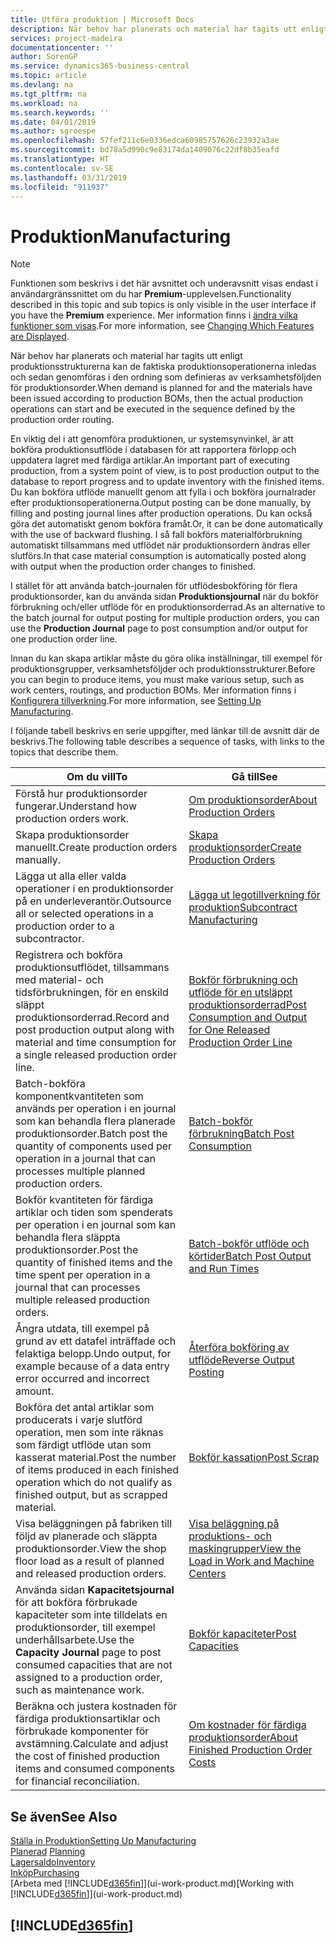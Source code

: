 ```yaml
---
title: Utföra produktion | Microsoft Docs
description: När behov har planerats och material har tagits utt enligt produktionsstrukturerna kan de faktiska produktionsoperationerna inledas och sedan genomföras i den ordning som definieras av verksamhetsföljden för produktionsorder.
services: project-madeira
documentationcenter: ''
author: SorenGP
ms.service: dynamics365-business-central
ms.topic: article
ms.devlang: na
ms.tgt_pltfrm: na
ms.workload: na
ms.search.keywords: ''
ms.date: 04/01/2019
ms.author: sgroespe
ms.openlocfilehash: 57fef211c6e0336edca60985757626c23932a3ae
ms.sourcegitcommit: bd78a5d990c9e83174da1409076c22df8b35eafd
ms.translationtype: HT
ms.contentlocale: sv-SE
ms.lasthandoff: 03/31/2019
ms.locfileid: "911937"
---
```

# <a name="manufacturing"></a><span data-ttu-id="2b7cd-103">Produktion</span><span class="sxs-lookup"><span data-stu-id="2b7cd-103">Manufacturing</span></span>
> [!NOTE]
> <span data-ttu-id="2b7cd-104">Funktionen som beskrivs i det här avsnittet och underavsnitt visas endast i användargränssnittet om du har **Premium**-upplevelsen.</span><span class="sxs-lookup"><span data-stu-id="2b7cd-104">Functionality described in this topic and sub topics is only visible in the user interface if you have the **Premium** experience.</span></span> <span data-ttu-id="2b7cd-105">Mer information finns i [ändra vilka funktioner som visas](ui-experiences.md).</span><span class="sxs-lookup"><span data-stu-id="2b7cd-105">For more information, see [Changing Which Features are Displayed](ui-experiences.md).</span></span>

<span data-ttu-id="2b7cd-106">När behov har planerats och material har tagits utt enligt produktionsstrukturerna kan de faktiska produktionsoperationerna inledas och sedan genomföras i den ordning som definieras av verksamhetsföljden för produktionsorder.</span><span class="sxs-lookup"><span data-stu-id="2b7cd-106">When demand is planned for and the materials have been issued according to production BOMs, then the actual production operations can start and be executed in the sequence defined by the production order routing.</span></span>  

<span data-ttu-id="2b7cd-107">En viktig del i att genomföra produktionen, ur systemsynvinkel, är att bokföra produktionsutflöde i databasen för att rapportera förlopp och uppdatera lagret med färdiga artiklar.</span><span class="sxs-lookup"><span data-stu-id="2b7cd-107">An important part of executing production, from a system point of view, is to post production output to the database to report progress and to update inventory with the finished items.</span></span> <span data-ttu-id="2b7cd-108">Du kan bokföra utflöde manuellt genom att fylla i och bokföra journalrader efter produktionsoperationerna.</span><span class="sxs-lookup"><span data-stu-id="2b7cd-108">Output posting can be done manually, by filling and posting journal lines after production operations.</span></span> <span data-ttu-id="2b7cd-109">Du kan också göra det automatiskt genom bokföra framåt.</span><span class="sxs-lookup"><span data-stu-id="2b7cd-109">Or, it can be done automatically with the use of backward flushing.</span></span> <span data-ttu-id="2b7cd-110">I så fall bokförs materialförbrukning automatiskt tillsammans med utflödet när produktionsordern ändras eller slutförs.</span><span class="sxs-lookup"><span data-stu-id="2b7cd-110">In that case material consumption is automatically posted along with output when the production order changes to finished.</span></span>  

<span data-ttu-id="2b7cd-111">I stället för att använda batch-journalen för utflödesbokföring för flera produktionsorder, kan du använda sidan **Produktionsjournal** när du bokför förbrukning och/eller utflöde för en produktionsorderrad.</span><span class="sxs-lookup"><span data-stu-id="2b7cd-111">As an alternative to the batch journal for output posting for multiple production orders, you can use the **Production Journal** page to post consumption and/or output for one production order line.</span></span>

<span data-ttu-id="2b7cd-112">Innan du kan skapa artiklar måste du göra olika inställningar, till exempel för produktionsgrupper, verksamhetsföljder och produktionsstrukturer.</span><span class="sxs-lookup"><span data-stu-id="2b7cd-112">Before you can begin to produce items, you must make various setup, such as work centers, routings, and production BOMs.</span></span> <span data-ttu-id="2b7cd-113">Mer information finns i [Konfigurera tillverkning](production-configure-production-processes.md).</span><span class="sxs-lookup"><span data-stu-id="2b7cd-113">For more information, see [Setting Up Manufacturing](production-configure-production-processes.md).</span></span>

<span data-ttu-id="2b7cd-114">I följande tabell beskrivs en serie uppgifter, med länkar till de avsnitt där de beskrivs.</span><span class="sxs-lookup"><span data-stu-id="2b7cd-114">The following table describes a sequence of tasks, with links to the topics that describe them.</span></span>   

|<span data-ttu-id="2b7cd-115">**Om du vill**</span><span class="sxs-lookup"><span data-stu-id="2b7cd-115">**To**</span></span>|<span data-ttu-id="2b7cd-116">**Gå till**</span><span class="sxs-lookup"><span data-stu-id="2b7cd-116">**See**</span></span>|  
|------------|-------------|  
|<span data-ttu-id="2b7cd-117">Förstå hur produktionsorder fungerar.</span><span class="sxs-lookup"><span data-stu-id="2b7cd-117">Understand how production orders work.</span></span>|[<span data-ttu-id="2b7cd-118">Om produktionsorder</span><span class="sxs-lookup"><span data-stu-id="2b7cd-118">About Production Orders</span></span>](production-about-production-orders.md)|
|<span data-ttu-id="2b7cd-119">Skapa produktionsorder manuellt.</span><span class="sxs-lookup"><span data-stu-id="2b7cd-119">Create production orders manually.</span></span>|[<span data-ttu-id="2b7cd-120">Skapa produktionsorder</span><span class="sxs-lookup"><span data-stu-id="2b7cd-120">Create Production Orders</span></span>](production-how-to-create-production-orders.md)|
|<span data-ttu-id="2b7cd-121">Lägga ut alla eller valda operationer i en produktionsorder på en underleverantör.</span><span class="sxs-lookup"><span data-stu-id="2b7cd-121">Outsource all or selected operations in a production order to a subcontractor.</span></span>|[<span data-ttu-id="2b7cd-122">Lägga ut legotillverkning för produktion</span><span class="sxs-lookup"><span data-stu-id="2b7cd-122">Subcontract Manufacturing</span></span>](production-how-to-subcontract-manufacturing.md)|
|<span data-ttu-id="2b7cd-123">Registrera och bokföra produktionsutflödet, tillsammans med material- och tidsförbrukningen, för en enskild släppt produktionsorderrad.</span><span class="sxs-lookup"><span data-stu-id="2b7cd-123">Record and post production output along with material and time consumption for a single released production order line.</span></span>|[<span data-ttu-id="2b7cd-124">Bokför förbrukning och utflöde för en utsläppt produktionsorderrad</span><span class="sxs-lookup"><span data-stu-id="2b7cd-124">Post Consumption and Output for One Released Production Order Line</span></span>](production-how-to-register-consumption-and-output.md)|  
|<span data-ttu-id="2b7cd-125">Batch-bokföra komponentkvantiteten som används per operation i en journal som kan behandla flera planerade produktionsorder.</span><span class="sxs-lookup"><span data-stu-id="2b7cd-125">Batch post the quantity of components used per operation in a journal that can processes multiple planned production orders.</span></span>|[<span data-ttu-id="2b7cd-126">Batch-bokför förbrukning</span><span class="sxs-lookup"><span data-stu-id="2b7cd-126">Batch Post Consumption</span></span>](production-how-to-post-consumption.md)|
|<span data-ttu-id="2b7cd-127">Bokför kvantiteten för färdiga artiklar och tiden som spenderats per operation i en journal som kan behandla flera släppta produktionsorder.</span><span class="sxs-lookup"><span data-stu-id="2b7cd-127">Post the quantity of finished items and the time spent per operation in a journal that can processes multiple released production orders.</span></span>|[<span data-ttu-id="2b7cd-128">Batch-bokför utflöde och körtider</span><span class="sxs-lookup"><span data-stu-id="2b7cd-128">Batch Post Output and Run Times</span></span>](production-how-to-post-output-quantity.md)|
|<span data-ttu-id="2b7cd-129">Ångra utdata, till exempel på grund av ett datafel inträffade och felaktiga belopp.</span><span class="sxs-lookup"><span data-stu-id="2b7cd-129">Undo output, for example because of a data entry error occurred and incorrect amount.</span></span>  |[<span data-ttu-id="2b7cd-130">Återföra bokföring av utflöde</span><span class="sxs-lookup"><span data-stu-id="2b7cd-130">Reverse Output Posting</span></span>](production-how-to-reverse-output-posting.md)|  
|<span data-ttu-id="2b7cd-131">Bokföra det antal artiklar som producerats i varje slutförd operation, men som inte räknas som färdigt utflöde utan som kasserat material.</span><span class="sxs-lookup"><span data-stu-id="2b7cd-131">Post the number of items produced in each finished operation which do not qualify as finished output, but as scrapped material.</span></span>|[<span data-ttu-id="2b7cd-132">Bokför kassation</span><span class="sxs-lookup"><span data-stu-id="2b7cd-132">Post Scrap</span></span>](production-how-to-post-scrap.md)|
|<span data-ttu-id="2b7cd-133">Visa beläggningen på fabriken till följd av planerade och släppta produktionsorder.</span><span class="sxs-lookup"><span data-stu-id="2b7cd-133">View the shop floor load as a result of planned and released production orders.</span></span>|[<span data-ttu-id="2b7cd-134">Visa beläggning på produktions- och maskingrupper</span><span class="sxs-lookup"><span data-stu-id="2b7cd-134">View the Load in Work and Machine Centers</span></span>](production-how-to-view-the-load-on-work-centers.md)|      
|<span data-ttu-id="2b7cd-135">Använda sidan **Kapacitetsjournal** för att bokföra förbrukade kapaciteter som inte tilldelats en produktionsorder, till exempel underhållsarbete.</span><span class="sxs-lookup"><span data-stu-id="2b7cd-135">Use the **Capacity Journal** page to post consumed capacities that are not assigned to a production order, such as maintenance work.</span></span>|[<span data-ttu-id="2b7cd-136">Bokför kapaciteter</span><span class="sxs-lookup"><span data-stu-id="2b7cd-136">Post Capacities</span></span>](production-how-to-post-capacities.md)|  
|<span data-ttu-id="2b7cd-137">Beräkna och justera kostnaden för färdiga produktionsartiklar och förbrukade komponenter för avstämning.</span><span class="sxs-lookup"><span data-stu-id="2b7cd-137">Calculate and adjust the cost of finished production items and consumed components for financial reconciliation.</span></span>|[<span data-ttu-id="2b7cd-138">Om kostnader för färdiga produktionsorder</span><span class="sxs-lookup"><span data-stu-id="2b7cd-138">About Finished Production Order Costs</span></span>](finance-about-finished-production-order-costs.md)|  

## <a name="see-also"></a><span data-ttu-id="2b7cd-139">Se även</span><span class="sxs-lookup"><span data-stu-id="2b7cd-139">See Also</span></span>  
[<span data-ttu-id="2b7cd-140">Ställa in Produktion</span><span class="sxs-lookup"><span data-stu-id="2b7cd-140">Setting Up Manufacturing</span></span>](production-configure-production-processes.md)  
<span data-ttu-id="2b7cd-141">[Planerad](production-planning.md)    </span><span class="sxs-lookup"><span data-stu-id="2b7cd-141">[Planning](production-planning.md)    </span></span>  
[<span data-ttu-id="2b7cd-142">Lagersaldo</span><span class="sxs-lookup"><span data-stu-id="2b7cd-142">Inventory</span></span>](inventory-manage-inventory.md)  
[<span data-ttu-id="2b7cd-143">Inköp</span><span class="sxs-lookup"><span data-stu-id="2b7cd-143">Purchasing</span></span>](purchasing-manage-purchasing.md)  
<span data-ttu-id="2b7cd-144">[Arbeta med [!INCLUDE[d365fin](includes/d365fin_md.md)]](ui-work-product.md)</span><span class="sxs-lookup"><span data-stu-id="2b7cd-144">[Working with [!INCLUDE[d365fin](includes/d365fin_md.md)]](ui-work-product.md)</span></span>

## [!INCLUDE[d365fin](includes/free_trial_md.md)]  

